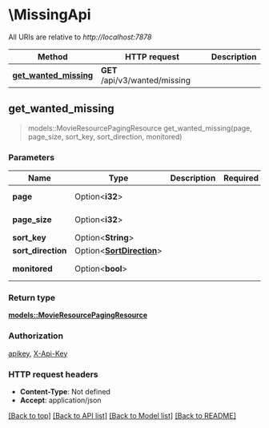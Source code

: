 # \MissingApi

All URIs are relative to *http://localhost:7878*

Method | HTTP request | Description
------------- | ------------- | -------------
[**get_wanted_missing**](MissingApi.md#get_wanted_missing) | **GET** /api/v3/wanted/missing | 



## get_wanted_missing

> models::MovieResourcePagingResource get_wanted_missing(page, page_size, sort_key, sort_direction, monitored)


### Parameters


Name | Type | Description  | Required | Notes
------------- | ------------- | ------------- | ------------- | -------------
**page** | Option<**i32**> |  |  |[default to 1]
**page_size** | Option<**i32**> |  |  |[default to 10]
**sort_key** | Option<**String**> |  |  |
**sort_direction** | Option<[**SortDirection**](.md)> |  |  |
**monitored** | Option<**bool**> |  |  |[default to true]

### Return type

[**models::MovieResourcePagingResource**](MovieResourcePagingResource.md)

### Authorization

[apikey](../README.md#apikey), [X-Api-Key](../README.md#X-Api-Key)

### HTTP request headers

- **Content-Type**: Not defined
- **Accept**: application/json

[[Back to top]](#) [[Back to API list]](../README.md#documentation-for-api-endpoints) [[Back to Model list]](../README.md#documentation-for-models) [[Back to README]](../README.md)

